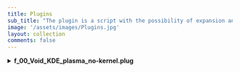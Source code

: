 ```yaml
---
title: Plugins
sub_title: "The plugin is a script with the possibility of expansion and further modification."
image: '/assets/images/Plugins.jpg'
layout: collection
comments: false
---
```


<details>
<summary><b>f_00_Void_KDE_plasma_no-kernel.plug</b></summary>
  
{% pre copyButton %}

# f_00_Void_KDE_plasma_no-kernel.plug
# version="1.0"; revision="-CЕ-1.3"
# Kennel Linux Void outfitted with a KDE-plasma desktop 
# Creation date 27.11.2024; Revision date:27.11.2024
# Copyright Kennel Linux team; License MIT

# build this via terminal commands: build_firstrib_rootfs.sh
# ./build_firstrib_rootfs.sh void default amd64 f_00_Void_KDE_plasma_no-kernel.plug
# Architecture i386 will probably successfully build too as an alternative to amd64

# login is:
# user=spot; passwd=spot

# All the parameters/commandlines can be appropriately changed:
# Simply comment in or comment out till you have what you desire
# or add new packages to the xbps-install lists.
# You can add as many valid commandlines as you want in here.
#
# base system
echo base-minimal ncurses-base \
| xargs -n1 xbps-install -y
echo file mc xterm xauth bash eudev \
| xargs -n1 xbps-install -y
echo shadow wpa_supplicant \
| xargs -n1 xbps-install -y
echo ntfs-3g zstd rsync \
| xargs -n1 xbps-install -y

# set up passwd system
pwconv
grpconv
printf "root\nroot\n" | passwd >/dev/null 2>&1 # Quietly set default root passwd to "root"

# set root to use /bin/bash
usermod --shell /bin/bash root

# Set locale to en_US.UTF-8 
sed -i 's/#en_US.UTF-8 UTF-8/en_US.UTF-8 UTF-8/' /etc/default/libc-locales
echo "LANG=en_US.UTF-8" >> /etc/environment
xbps-reconfigure -f glibc-locales

# Set Bash as shell
xbps-alternatives --set bash

## --------------------------------------------------------------------------
## KDE Plasma

echo kde5 kde5-baseapps \
| xargs -n1 xbps-install -Syu
echo aha dmidecode clinfo glxinfo fwupd cryfs encfs libglvnd mesa-dri xf86-video-nouveau \
| xargs -n1 xbps-install -y
echo xdg-user-dirs xdg-utils xtools xorg plasma-wayland-protocols mdadm dbus-elogind-x11 \
| xargs -n1 xbps-install -y
echo vsv jq xf86-input-libinput kdegraphics-thumbnailers ffmpegthumbnailer polkit \
| xargs -n1 xbps-install -y
echo gvfs gvfs-smb gvfs-mtp gvfs-cdda gvfs-afc acpid nano fastfetch gst-plugins-bad1 \
| xargs -n1 xbps-install -y
echo gst-plugins-good1 gst-plugins-ugly1 xbacklight setxkbmap spectacle conky \
| xargs -n1 xbps-install -y
echo git wget curl p7zip ark unzip tar unrar dtrx xinit mpv smplayer vte3 dialog octoxbps \
| xargs -n1 xbps-install -y
echo kde-cli-tools mtools lm_sensors squashfs-tools kcron gufw plasma-firewall kwalletmanager okular \
| xargs -n1 xbps-install -y
echo yad xmessage parted plasma-disks kpmcore mtpaint kolourpaint hddtemp kvantum krdc krdp krfb atool \
| xargs -n1 xbps-install -y
echo zsh zsh-autosuggestions zsh-syntax-highlighting source-highlight fzf fd ripgrep gettext kwrite \
| xargs -n1 xbps-install -y
echo wayland-utils Vulkan-Tools Vulkan-Headers void-artwork isoimagewriter kcolorchooser kcalc mtpfs gptfdisk wmctrl \
| xargs -n1 xbps-install -y
echo dosfstools e2fsprogs btrfs-progs f2fs-tools udisks2 gtk-layer-shell plasma-vault ImageMagick \
| xargs -n1 xbps-install -y
echo kdeconnect kcharselect sweeper filelight gwenview skanlite partitionmanager samba smbclient cifs-utils \
| xargs -n1 xbps-install -y
echo nerd-fonts-symbols-ttf fonts-roboto-ttf font-awesome6 \
| xargs -n1 xbps-install -y

# Build essentials
# xbps-install base-devel make cmake rust cargo go

# xbps-install -Suy void-repo-multilib void-repo-nonfree void-repo-debug void-repo-multilib-nonfree
 
# Browser selection
echo falkon \
| xargs -n1 xbps-install -y

# Fix Fonts 
#
ln -s /usr/share/fontconfig/conf.avail/70-no-bitmaps.conf /etc/fonts/conf.d/
xbps-reconfigure -f fontconfig

# Pipewire volume - alsa-plugins-pulseaudio / libjack-pipewire
echo pipewire wireplumber alsa-utils alsa-pipewire gstreamer1-pipewire paprefs pavucontrol pamixer ffmpeg ffmpegthumbs qpwgraph \
| xargs -n1 xbps-install -y

# symlink pipewire.desktop launcher in /etc/xdg/autostart/
ln -s /usr/share/applications/pipewire.desktop /etc/xdg/autostart/pipewire.desktop
ln -s /usr/share/applications/pipewire-pulse.desktop /etc/xdg/autostart/pipewire-pulse.desktop

mkdir -p /etc/pipewire/pipewire.conf.d
ln -s /usr/share/examples/wireplumber/10-wireplumber.conf /etc/pipewire/pipewire.conf.d/
ln -s /usr/share/examples/pipewire/20-pipewire-pulse.conf /etc/pipewire/pipewire.conf.d/

mkdir -p /etc/alsa/conf.d
ln -s /usr/share/alsa/alsa.conf.d/50-pipewire.conf /etc/alsa/conf.d
ln -s /usr/share/alsa/alsa.conf.d/99-pipewire-default.conf /etc/alsa/conf.d

# for root desktop
# mkdir -p /root/.config/pipewire/pipewire.conf.d 
# ln -s /usr/share/examples/wireplumber/10-wireplumber.conf /root/.config/pipewire/pipewire.conf.d/
# ln -s /usr/share/examples/pipewire/20-pipewire-pulse.conf /root/.config/pipewire/pipewire.conf.d/

# for spot desktop 
mkdir -p /home/spot/.config/pipewire/pipewire.conf.d 
ln -s /usr/share/examples/wireplumber/10-wireplumber.conf /home/spot/.config/pipewire/pipewire.conf.d/
ln -s /usr/share/examples/pipewire/20-pipewire-pulse.conf /home/spot/.config/pipewire/pipewire.conf.d/

# power-profiles-daemon
# powerprofilesctl set power-saver / balanced #change selected profile
# powerprofilesctl #check what mode is being used
# ln -s /etc/sv/power-profiles-daemon /var/service/
# xbps-install -y power-profiles-daemon
# ln -s /etc/sv/power-profiles-daemon /etc/runit/runsvdir/default/power-profiles-daemon

# Notebook Power Saving configuration
# ln -s /etc/sv/tlp /var/service/
echo tlp tlpui tlp-rdw powertop \
| xargs -n1 xbps-install -y
ln -s /etc/sv/tlp /etc/runit/runsvdir/default/tlp

# tlpui
cat <<'EOF' >> /usr/share/applications/tlpui.desktop
[Desktop Entry]
Name=TLP UI
Exec=tlpui
Terminal=false
Type=Application
Icon=tlpui
Comment=Configuration interface
Categories=Settings;HardwareSettings;GTK;
EOF

# Cups print service
echo cups cups-filters cups-pdf samba-cups print-manager system-config-printer \
| xargs -n1 xbps-install -y
ln -s /etc/sv/cupsd /etc/runit/runsvdir/default/cupsd

# Install Network Manager
#
echo NetworkManager \
| xargs -n1 xbps-install -y
ln -s /etc/sv/NetworkManager /etc/runit/runsvdir/default/NetworkManager

# Bluetooth
# bluez bluez-alsa blueman
echo bluez bluez-deprecated libspa-bluetooth \
| xargs -n1 xbps-install -y
ln -s /etc/sv/bluetoothd /etc/runit/runsvdir/default/bluetoothd
usermod -G bluetooth -a spot
 
# Add ~/Startup directory
#
mkdir -p /root/Startup
cat <<'EOF' >> /usr/local/bin/start-up
#!/bin/bash
sleep 3
user_home=$(eval echo ~${SUDO_USER})
ls $user_home/Startup/* | while read J
do
   "$J" &
done
EOF

chmod +x /usr/local/bin/start-up
 
# Setup autologin on tty1
#
##cp -a /etc/X11/xinit/xinitrc /root/.xinitrc
##cp -R /etc/sv/agetty-tty1 /etc/sv/agetty-autologin-tty1
##sed -i 's/GETTY_ARGS.*/GETTY_ARGS="--autologin root --noclear"/' /etc/sv/agetty-autologin-tty1/conf  # editing for autologin root
##touch /etc/sv/agetty-tty1/down

# Arrange to startx in user's .bash_profile (per Arch Wiki)
# Remove this section if not wanting boot straight into X
##touch ~/.bash_profile
##cat <<'AUTOLOGIN' > /etc/profile.d/autologin.sh
# autologin on tty1
##if [ -z "$DISPLAY" ] && [ "$(fgconsole)" -eq 1 ]; then
##exec startx  # remove the exec if you want back to tty1 on exit X

##fi
#AUTOLOGIN

# Get and install autologin fix
#
##cd /etc/sv
##wget https://rockedge.org/kernels/data/XBPS_packages/agetty-autologin-tty1.tar.gz
##tar xvfz agetty-autologin-tty1.tar.gz

# Use agetty-autologin-tty1 instead of agetty-tty1 
##rm -f /etc/runit/runsvdir/default/agetty-tty1
##ln -s /etc/sv/agetty-autologin-tty1 /etc/runit/runsvdir/default/agetty-autologin-tty1

# enable dbus service
# ln -s /etc/sv/dbus /var/service
ln -s /etc/sv/dbus /etc/runit/runsvdir/default/dbus

# Enable ZSH by default 
# chsh -s /bin/zsh root
# sed -i 's/zsh/# zsh/' /root/.bashrc

## autostart firewall Gufw
ln -s /etc/sv/ufw /var/service
# ln -s /etc/sv/ufw /etc/runit/runsvdir/default/ufw

# sddm
# ln -s /etc/sv/sddm /var/service 
ln -s /etc/sv/sddm /etc/runit/runsvdir/default/sddm

# Samba config
rm -f /etc/samba/smb.conf
cat <<'EOF' >> /etc/samba/smb.conf

[global]
workgroup = Workgroup
netbios name = void-live
server string = KLV-Plasma-kde Server
security = user
map to guest = Bad Password
printing = cups
printcap name = cups
load printers = yes
client min protocol = NT1
server min protocol = LANMAN1

[printers]
comment = All Printers
path = /var/spool/samba
browseable = no
guest ok = yes
writable = no
printable = yes

[smbvoid]
path = /home/spot/smbvoid
comment = Shared files
writable = yes

EOF

# SAMBA README.md
cat <<'README' >> /etc/samba/README.md

1. Create a user group:

sudo groupadd -r sambauser

2. Add the user1 to the sambauser group:

sudo gpasswd sambauser -a spot

3. Now create samba share user:

sudo smbpasswd -a spot

New SMB password: <input password >
Retype new SMB password: <repeat password>

README

groupadd -r sambauser
gpasswd sambauser -a spot

## USER CONFIGS: Copy main configs to /etc/skel for all normal users later added
#
xbps-install -y sudo
# Configure system for multi-users
#
cp -af /root/. /etc/skel
mkdir -p /etc/skel/.config /etc/skel/.cache /etc/skel/.local/share
#
# Create user spot and put in wheel group (and more) and give wheel group nopasswd sudo rights
echo '%wheel ALL=(ALL) NOPASSWD: ALL' | (VISUAL="tee -a" visudo) # wheel group added to sudo no password required
useradd -m -G audio,video,wheel,storage -s /bin/bash spot
printf "spot\nspot" | passwd spot >/dev/null 2>&1 # Quietly set default spot passwd to "spot"

# Create /root directories
#
mkdir -p /root/Desktop
mkdir -p /root/Documents
mkdir -p /root/Downloads
mkdir -p /root/Music
#mkdir -p /root/my-applications
mkdir -p /root/Pictures
mkdir -p /root/Public
mkdir -p /root/Startup
mkdir -p /root/Templates
mkdir -p /root/Videos

# Create /home/spot directories
#
mkdir -p /home/spot/Desktop
mkdir -p /home/spot/Documents
mkdir -p /home/spot/Downloads
mkdir -p /home/spot/Music
#mkdir -p /home/spot/my-applications
mkdir -p /home/spot/Pictures
mkdir -p /home/spot/Public
mkdir -p /home/spot/Startup
mkdir -p /home/spot/Templates
mkdir -p /home/spot/Videos

# save2flash
mkdir -p /home/spot/.local/share/applications
cat <<'EOF' >> /home/spot/.local/share/applications/save2flash.desktop
#!/usr/bin/env xdg-open
[Desktop Entry]
Name=save2flash
Comment=save RAM2 to media
Exec=sudo save2flash
Terminal=false
Icon=system-save-session
Type=Application
Categories=Utility;System;Modules;
EOF

# Set permissions
#
chown -R spot:spot /home/spot

# add users to groups and change permissions
#

usermod -a -G audio spot
usermod -a -G video spot
# chmod 755 /
# chmod 755 /bin
# chmod 755 /lib

#### Get KLV custom packages ####
#
# Create and switch to build directory
mkdir -p /root/Build
cd /root/Build

wget -c https://gitlab.com/sofija.p2018/kla-ot2/-/raw/main/KDE-plasma-desktop/save2flash-1.9_0.noarch.xbps
wget -c https://gitlab.com/sofija.p2018/kla-ot2/-/raw/main/KDE-plasma-desktop/Create-xbps-tools-1.2_1.noarch.xbps
wget -c https://gitlab.com/sofija.p2018/kla-ot2/-/raw/main/KDE-plasma-desktop/kde-plasma-config-1.0_1.noarch.xbps
wget -c https://gitlab.com/sofija.p2018/kla-ot2/-/raw/main/KDE-plasma-desktop/kio-admin-24.08.2_1.x86_64.xbps
wget -c https://gitlab.com/sofija.p2018/kla-ot2/-/raw/main/KDE-plasma-desktop/uextract-4.7_1.noarch.xbps
wget -c https://gitlab.com/sofija.p2018/kla-ot2/-/raw/main/KDE-plasma-desktop/Conky_toggle_switch-1.0_1.noarch.xbps
wget -c https://gitlab.com/sofija.p2018/kla-ot2/-/raw/main/KDE-plasma-desktop/plasma-welcome-6.1_3.x86_64.xbps
wget -c https://gitlab.com/sofija.p2018/kla-ot2/-/raw/main/KDE-plasma-desktop/Yradio-Hypr-1.8_1.noarch.xbps
wget -c https://gitlab.com/sofija.p2018/kla-ot2/-/raw/main/KDE-plasma-desktop/plasma-applet-weather-widget-3.0_3.x86_64.xbps
wget -c https://gitlab.com/sofija.p2018/kla-ot2/-/raw/main/KDE-plasma-desktop/packit-1.0_2.noarch.xbps
wget -c https://gitlab.com/sofija.p2018/kla-ot2/-/raw/main/KDE-plasma-desktop/qemu-ready-0.3_1.x86_64.xbps
wget -c https://gitlab.com/sofija.p2018/kla-ot2/-/raw/main/KDE-plasma-desktop/gadmin-samba-0.3.2_1.x86_64.xbps
wget -c https://gitlab.com/sofija.p2018/kla-ot2/-/raw/main/KDE-plasma-desktop/Termv-1.4_1.x86_64.xbps
wget -c https://gitlab.com/sofija.p2018/kla-ot2/-/raw/main/KDE-plasma-desktop/Conky-restart-1.0_2.noarch.xbps
wget -c https://gitlab.com/sofija.p2018/kla-ot2/-/raw/main/KDE-plasma-desktop/ttf-hack-nerd-3.3_1.noarch.xbps

#### Install KLV custom packages ####

# Register and index packages
cd /root
xbps-rindex -a Build/*.xbps

# Install save2flash
xbps-install -y --repository=Build/ save2flash-1.9_0

# xbps tools
xbps-install -y --repository=Build/ Create-xbps-tools-1.2_1

# xbps kde-plasma-config
xbps-install -y --repository=Build/ kde-plasma-config-1.0_1

# xbps kio-admin
xbps-install -y --repository=Build/ kio-admin-24.08.2_1

# xbps uextract
xbps-install -y --repository=Build/ uextract-4.7_1

# xbps Conky_toggle_switch
xbps-install -y --repository=Build/ Conky_toggle_switch-1.0_1

# xbps plasma-welcome
xbps-install -y --repository=Build/ plasma-welcome-6.1_3

# xbps Yradio-Hypr
xbps-install -y --repository=Build/ Yradio-Hypr-1.8_1

# xbps plasma-applet-weather-widget
xbps-install -y --repository=Build/ plasma-applet-weather-widget-3.0_3

# xbps packit
xbps-install -y --repository=Build/ packit-1.0_2

# xbps qemu-ready
xbps-install -y --repository=Build/ qemu-ready-0.3_1

# xbps gadmin-samba
xbps-install -y --repository=Build/ gadmin-samba-0.3.2_1

# xbps Termv
xbps-install -y --repository=Build/ Termv-1.4_1

# xbps Conky-restart
xbps-install -y --repository=Build/ Conky-restart-1.0_2

# xbps ttf-hack-nerd
xbps-install -y --repository=Build/ ttf-hack-nerd-3.3_1

# Set execution permissions recursivly for binaries and scripts
chmod +x -R /usr/local/bin

# Clean Up
#

rm -r /root/Build
rm /var/cache/xbps/*

ln -s /home/spot/.gtkrc-2.0 /root/.gtkrc-2.0
ln -s /home/spot/.config/gtk-3.0 /root/.config/gtk-3.0

# Set permissions
#
chown -R spot:spot /home/spot

#-----------------------------------------------------------------------

## TIMEZONE SETUP
# Etc/UTC
#
current_timezone="Etc/UTC"
ln -sf /usr/share/zoneinfo/${current_timezone} /etc/localtime

# Russian
# ln -sf /usr/share/zoneinfo/Europe/Moscow /etc/localtime  # to install from console
#
# current_timezone="Europe/Moscow"
# ln -sf /usr/share/zoneinfo/${current_timezone} /etc/localtime

#-----------------------------------------------------------------------
echo "desktop build process finished"

desktop build process finished"
ess finished"
"
d process finished"
ess finished"
"

{% endpre %} 
